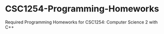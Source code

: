 # CSC1254-Programming-Homeworks
Required Programming Homeworks for CSC1254: Computer Science 2 with C++
